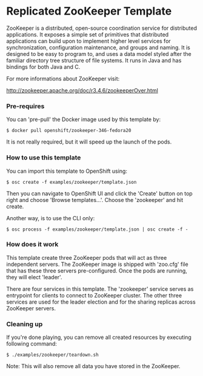 Replicated ZooKeeper Template
=============================

ZooKeeper is a distributed, open-source coordination service for distributed
applications. It exposes a simple set of primitives that distributed
applications can build upon to implement higher level services for
synchronization, configuration maintenance, and groups and naming. It is
designed to be easy to program to, and uses a data model styled after the
familiar directory tree structure of file systems. It runs in Java and has
bindings for both Java and C.

For more informations about ZooKeeper visit:

http://zookeeper.apache.org/doc/r3.4.6/zookeeperOver.html

### Pre-requires

You can 'pre-pull' the Docker image used by this template by:

```
$ docker pull openshift/zookeeper-346-fedora20
```

It is not really required, but it will speed up the launch of the pods.

### How to use this template

You can import this template to OpenShift using:

```
$ osc create -f examples/zookeeper/template.json
```

Then you can navigate to OpenShift UI and click the 'Create' button on top right
and choose 'Browse templates...'. Choose the 'zookeeper' and hit create.

Another way, is to use the CLI only:

```
$ osc process -f examples/zookeeper/template.json | osc create -f -
```

### How does it work

This template create three ZooKeeper pods that will act as three independent
servers. The ZooKeeper image is shipped with 'zoo.cfg' file that has these three
servers pre-configured. Once the pods are running, they will elect 'leader'.

There are four services in this template. The 'zookeeper' service serves as
entrypoint for clients to connect to ZooKeeper cluster. The other three services
are used for the leader election and for the sharing replicas across ZooKeeper
servers.

### Cleaning up

If you're done playing, you can remove all created resources by executing
following command:

```
$ ./examples/zookeeper/teardown.sh
```

Note: This will also remove all data you have stored in the ZooKeeper.
